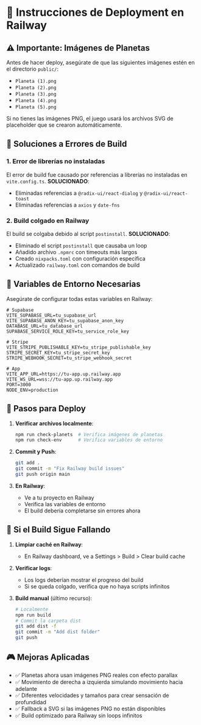 # 🚀 Instrucciones de Deployment en Railway

## ⚠️ Importante: Imágenes de Planetas

Antes de hacer deploy, asegúrate de que las siguientes imágenes estén en el directorio `public/`:

- `Planeta (1).png`
- `Planeta (2).png` 
- `Planeta (3).png`
- `Planeta (4).png`
- `Planeta (5).png`

Si no tienes las imágenes PNG, el juego usará los archivos SVG de placeholder que se crearon automáticamente.

## 🔧 Soluciones a Errores de Build

### 1. Error de librerías no instaladas
El error de build fue causado por referencias a librerías no instaladas en `vite.config.ts`. **SOLUCIONADO**: 
- Eliminadas referencias a `@radix-ui/react-dialog` y `@radix-ui/react-toast`
- Eliminadas referencias a `axios` y `date-fns`

### 2. Build colgado en Railway
El build se colgaba debido al script `postinstall`. **SOLUCIONADO**:
- Eliminado el script `postinstall` que causaba un loop
- Añadido archivo `.npmrc` con timeouts más largos
- Creado `nixpacks.toml` con configuración específica
- Actualizado `railway.toml` con comandos de build

## 📝 Variables de Entorno Necesarias

Asegúrate de configurar todas estas variables en Railway:

```env
# Supabase
VITE_SUPABASE_URL=tu_supabase_url
VITE_SUPABASE_ANON_KEY=tu_supabase_anon_key
DATABASE_URL=tu_database_url
SUPABASE_SERVICE_ROLE_KEY=tu_service_role_key

# Stripe
VITE_STRIPE_PUBLISHABLE_KEY=tu_stripe_publishable_key
STRIPE_SECRET_KEY=tu_stripe_secret_key
STRIPE_WEBHOOK_SECRET=tu_stripe_webhook_secret

# App
VITE_APP_URL=https://tu-app.up.railway.app
VITE_WS_URL=wss://tu-app.up.railway.app
PORT=3000
NODE_ENV=production
```

## 🚂 Pasos para Deploy

1. **Verificar archivos localmente**:
   ```bash
   npm run check-planets  # Verifica imágenes de planetas
   npm run check-env      # Verifica variables de entorno
   ```

2. **Commit y Push**:
   ```bash
   git add .
   git commit -m "Fix Railway build issues"
   git push origin main
   ```

3. **En Railway**:
   - Ve a tu proyecto en Railway
   - Verifica las variables de entorno
   - El build debería completarse sin errores ahora

## 🐛 Si el Build Sigue Fallando

1. **Limpiar caché en Railway**:
   - En Railway dashboard, ve a Settings > Build > Clear build cache

2. **Verificar logs**:
   - Los logs deberían mostrar el progreso del build
   - Si se queda colgado, verifica que no haya scripts infinitos

3. **Build manual** (último recurso):
   ```bash
   # Localmente
   npm run build
   # Commit la carpeta dist
   git add dist -f
   git commit -m "Add dist folder"
   git push
   ```

## 🎮 Mejoras Aplicadas

- ✅ Planetas ahora usan imágenes PNG reales con efecto parallax
- ✅ Movimiento de derecha a izquierda simulando movimiento hacia adelante
- ✅ Diferentes velocidades y tamaños para crear sensación de profundidad
- ✅ Fallback a SVG si las imágenes PNG no están disponibles
- ✅ Build optimizado para Railway sin loops infinitos